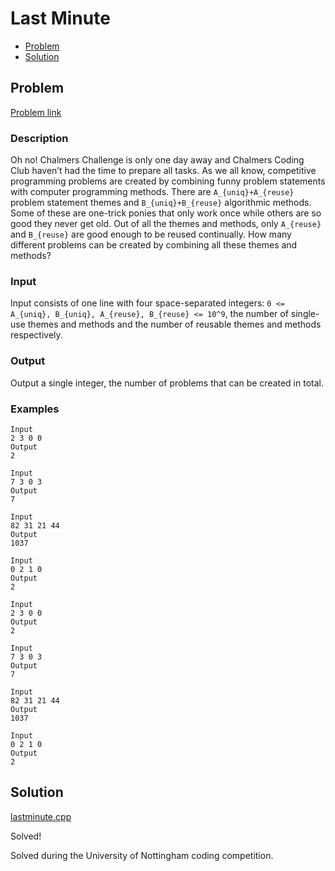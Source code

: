 # Last Minute
- [Problem](#problem)
- [Solution](#solution)

## Problem
[Problem link](https://open.kattis.com/problems/lastminute)

### Description

Oh no! Chalmers Challenge is only one day away and Chalmers Coding Club haven’t had the time to prepare all tasks. As we all know, competitive programming problems are created by combining funny problem statements with computer programming methods. There are `A_{uniq}+A_{reuse}` problem statement themes and `B_{uniq}+B_{reuse}` algorithmic methods. Some of these are one-trick ponies that only work once while others are so good they never get old. Out of all the themes and methods, only `A_{reuse}` and `B_{reuse}` are good enough to be reused continually. How many different problems can be created by combining all these themes and methods?

### Input
Input consists of one line with four space-separated integers: `0 <= A_{uniq}, B_{uniq}, A_{reuse}, B_{reuse} <= 10^9`, the number of single-use themes and methods and the number of reusable themes and methods respectively.

### Output
Output a single integer, the number of problems that can be created in total. 

### Examples
```
Input
2 3 0 0
Output
2
```
```
Input
7 3 0 3
Output
7
```
```
Input
82 31 21 44
Output
1037
```
```
Input
0 2 1 0
Output
2
```
```
Input
2 3 0 0
Output
2
```
```
Input
7 3 0 3
Output
7
```
```
Input
82 31 21 44
Output
1037
```
```
Input
0 2 1 0
Output
2
```


## Solution

[lastminute.cpp](./lastminute.cpp)

Solved!

Solved during the University of Nottingham coding competition.